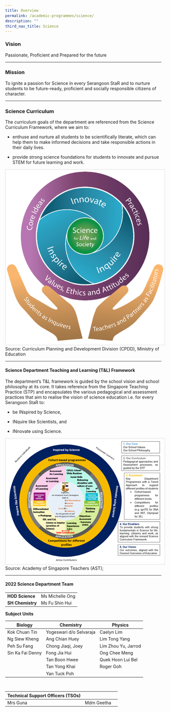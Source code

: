 ```yaml
---
title: Overview
permalink: /academic-programmes/science/
description: ""
third_nav_title: Science
---
```

### Vision

Passionate, Proficient and Prepared for the future

<hr>

### Mission

To ignite a passion for Science in every Serangoon StaR and to nurture students to be future-ready, proficient and socially responsible citizens of character.

<hr>

### Science Curriculum

The curriculum goals of the department are referenced from the Science Curriculum Framework, where we aim to: 

* enthuse and nurture all students to be scientifically literate, which can help them to make informed decisions and take responsible actions in their daily lives. 

* provide strong science foundations for students to innovate and pursue STEM for future learning and work. 


<img src="/images/science_page_graphic_1.png" style="width:700px; border:0.5px solid Gainsboro; padding: 5px; Align: Left">

<figcaption>Source: Curriculum Planning and Development Division (CPDD), Ministry of Education</figcaption>



<hr>


#### Science Department Teaching and Learning (T&amp;L) Framework

The department’s T&L framework is guided by the school vision and school philosophy at its core. It takes reference from the Singapore Teaching Practice (STP) and encapsulates the various pedagogical and assessment practices that aim to realise the vision of science education i.e. for every Serangoon StaR to:

* be INspired by Science, 

* INquire like Scientists, and 

* INnovate using Science. 


<img src="/images/science_page_graphic_2.png" style="width:900px; border:0.5px solid Gainsboro; padding: 5px; Align: Left" >

<figcaption>Source: Academy of Singapore Teachers (AST); </figcaption>

<hr>

#### 2022 Science Department Team

<table>
  <tr>
    <td><b>HOD Science</b></td>
    <td>Ms Michelle Ong</td>
  </tr>
 <tr>
    <td><b>SH Chemistry</b></td>
    <td>Ms Fu Shin Hui</td>
  </tr>
</table>

**Subject Units**

| Biology | Chemistry | Physics |
| -------- | -------- | -------- |
|Kok Chuan Tin|Yogeswari d/o Selvaraja|Caelyn Lim|
|Ng Siew Kheng|Ang Chian Huey|Lim Tong Yang|
|Peh Su Fang|Chong Jiaqi, Joey|Lim Zhou Yu, Jarrod|
|Sin Ka Fai Denny|Fong Jia Hui|Ong Chee Meng|
||Tan Boon Hwee|Quek Hoon Lui Bel|
||Tan Yong Khai|Roger Goh|
||Yan Tuck Poh||

<br>

|Technical Support Officers (TSOs)|||
| -------- | -------- | -------- |
|Mrs Guna|Mdm Geetha||